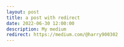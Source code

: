 ```yaml
---
layout: post
title: a post with redirect
date: 2022-06-30 12:00:00
description: My medium
redirect: https://medium.com/@harry900302
---
```

